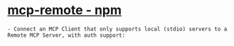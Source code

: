 # [mcp-remote - npm](https://www.npmjs.com/package/mcp-remote)
	- Connect an MCP Client that only supports local (stdio) servers to a Remote MCP Server, with auth support: